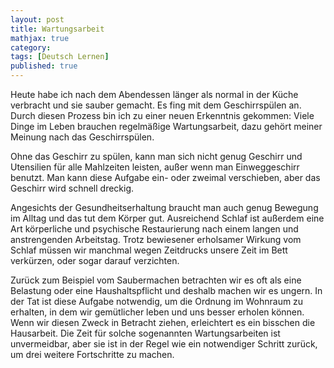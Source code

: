 ```yaml
---
layout: post
title: Wartungsarbeit
mathjax: true
category:
tags: [Deutsch Lernen]
published: true
---
```

Heute habe ich nach dem Abendessen länger als normal in der Küche verbracht und sie sauber gemacht. Es fing mit dem Geschirrspülen an. Durch diesen Prozess bin ich zu einer neuen Erkenntnis gekommen: Viele Dinge im Leben brauchen regelmäßige Wartungsarbeit, dazu gehört meiner Meinung nach das Geschirrspülen. 

Ohne das Geschirr zu spülen, kann man sich nicht genug Geschirr und Utensilien für alle Mahlzeiten leisten, außer wenn man Einweggeschirr benutzt. Man kann diese Aufgabe ein- oder zweimal verschieben, aber das Geschirr wird schnell dreckig. 

Angesichts der Gesundheitserhaltung braucht man auch genug Bewegung im Alltag und das tut dem Körper gut. Ausreichend Schlaf ist außerdem eine Art körperliche und psychische Restaurierung nach einem langen und anstrengenden Arbeitstag. Trotz bewiesener erholsamer Wirkung vom Schlaf müssen wir manchmal wegen Zeitdrucks unsere Zeit im Bett verkürzen, oder sogar darauf verzichten. 

Zurück zum Beispiel vom Saubermachen betrachten wir es oft als eine Belastung oder eine Haushaltspflicht und deshalb machen wir es ungern. In der Tat ist diese Aufgabe notwendig, um die Ordnung im Wohnraum zu erhalten, in dem wir gemütlicher leben und uns besser erholen können. Wenn wir diesen Zweck in Betracht ziehen, erleichtert es ein bisschen die Hausarbeit. Die Zeit für solche sogenannten Wartungsarbeiten ist unvermeidbar, aber sie ist in der Regel wie ein notwendiger Schritt zurück, um drei weitere Fortschritte zu machen.